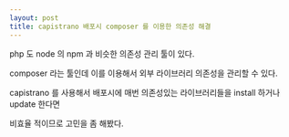 ```yaml
---
layout: post
title: capistrano 배포시 composer 를 이용한 의존성 해결
---
```


php 도 node 의 npm 과 비슷한 의존성 관리 툴이 있다.

composer 라는 툴인데 이를 이용해서 외부 라이브러리 의존성을 관리할 수 있다.

capistrano 를 사용해서 배포시에 매번 의존성있는 라이브러리들을 install 하거나 update 한다면

비효율 적이므로 고민을 좀 해봤다.

